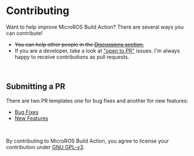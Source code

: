 # Contributing
Want to help improve MicroROS Build Action? There are several ways you can contribute!
   - ~~You can help other people in the <a href="../../discussions">Discussions section</a>,~~
   - If you are a developer, take a look at <a href="../../labels/open%20to%20PR">"open to PR"</a> issues. I'm always happy to receive contributions as pull requests.

<br>

## Submitting a PR
There are two PR templates one for bug fixes and another for new features:
   - <a href=".github/PULL_REQUEST_TEMPLATE/bug-fix.md">Bug Fixes</a>
   - <a href=".github/PULL_REQUEST_TEMPLATE/new-feature.md">New Features</a>

<br>

By contributing to MicroROS Build Action, you agree to license your contribution under <a href="LICENSE">GNU GPL-v3</a>.